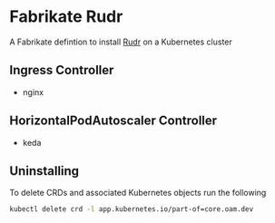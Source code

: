 # Fabrikate Rudr

A Fabrikate defintion to install [Rudr](https://github.com/oam-dev/rudr) on a Kubernetes cluster

## Ingress Controller

* nginx

## HorizontalPodAutoscaler Controller

* keda

## Uninstalling

To delete CRDs and associated Kubernetes objects run the following

```bash
kubectl delete crd -l app.kubernetes.io/part-of=core.oam.dev
```
